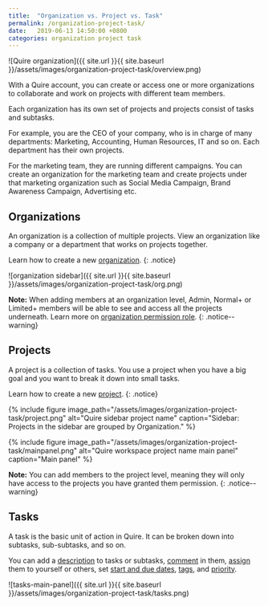 ```yaml
---
title:  "Organization vs. Project vs. Task"
permalink: /organization-project-task/
date:   2019-06-13 14:50:00 +0800
categories: organization project task
---
```

![Quire organization]({{ site.url }}{{ site.baseurl }}/assets/images/organization-project-task/overview.png)

With a Quire account, you can create or access one or more organizations to collaborate and work on projects with different team members.

Each organization has its own set of projects and projects consist of tasks and subtasks. 


For example, you are the CEO of your company, who is in charge of many departments: Marketing, Accounting, Human Resources, IT and so on. Each department has their own projects.  

For the marketing team, they are running different campaigns. You can create an organization for the marketing team and create projects under that marketing organization such as Social Media Campaign, Brand Awareness Campaign, Advertising etc. 


## Organizations
An organization is a collection of multiple projects. View an organization like a company or a department that works on projects together.  

Learn how to create a new [organization](/guide/add-organization/).
{: .notice}

![organization sidebar]({{ site.url }}{{ site.baseurl }}/assets/images/organization-project-task/org.png)

**Note:** When adding members at an organization level, Admin, Normal+ or Limited+ members will be able to see and access all the projects underneath. Learn more on [organization permission role](/guide/organization-permission/).
{: .notice--warning}


## Projects
A project is a collection of tasks. You use a project when you have a big goal and you want to break it down into small tasks.


Learn how to create a new [project](/guide/add-project/).
{: .notice}


{% include figure image_path="/assets/images/organization-project-task/project.png" alt="Quire sidebar project name" caption="Sidebar: Projects in the sidebar are grouped by Organization." %}


{% include figure image_path="/assets/images/organization-project-task/mainpanel.png" alt="Quire workspace project name main panel" caption="Main panel" %}

**Note:** You can add members to the project level, meaning they will only have access to the projects you have granted them permission. 
{: .notice--warning}

## Tasks
A task is the basic unit of action in Quire. It can be broken down into subtasks, sub-subtasks, and so on. 

You can add a [description](/guide/descriptions/) to tasks or subtasks, [comment](/guide/comments/) in them, [assign](/guide/set-assignee/) them to yourself or others, set [start and due dates](/guide/set-date-time/), [tags](/guide/assign-tags/), and [priority](/guide/set-priority/). 

![tasks-main-panel]({{ site.url }}{{ site.baseurl }}/assets/images/organization-project-task/tasks.png)




